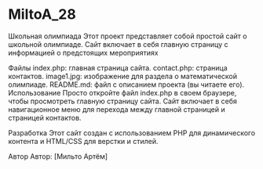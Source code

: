 # MiltoA_28
Школьная олимпиада
Этот проект представляет собой простой сайт о школьной олимпиаде. Сайт включает в себя главную страницу с информацией о предстоящих мероприятиях

Файлы
index.php: главная страница сайта.
contact.php: страница контактов.
image1.jpg: изображение для раздела о математической олимпиаде.
README.md: файл с описанием проекта (вы читаете его).
Использование
Просто откройте файл index.php в своем браузере, чтобы просмотреть главную страницу сайта. Сайт включает в себя навигационное меню для перехода между главной страницей и страницей контактов.

Разработка
Этот сайт создан с использованием PHP для динамического контента и HTML/CSS для верстки и стилей.

Автор
Автор: [Мильто Артём]
